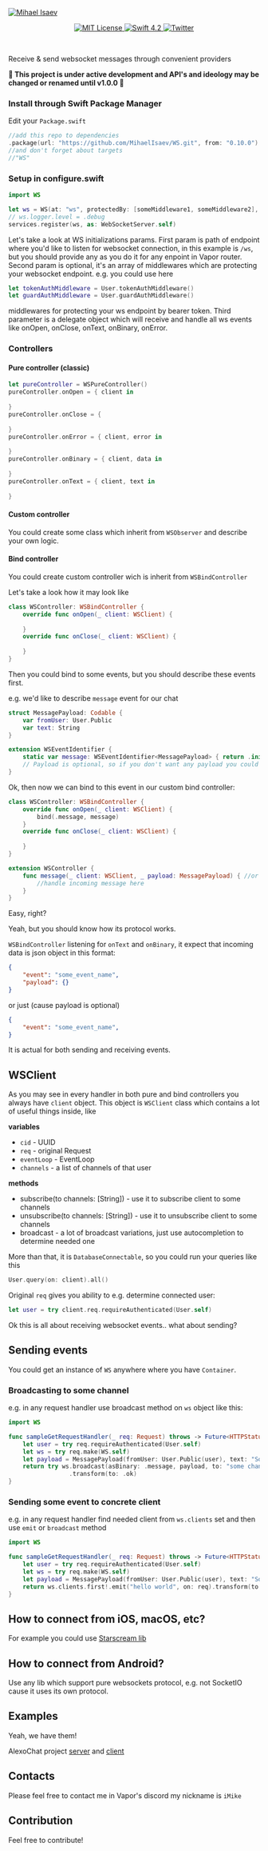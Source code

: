 [![Mihael Isaev](https://user-images.githubusercontent.com/1272610/50386554-68238c80-0702-11e9-88ad-965ebfd75812.png)](http://mihaelisaev.com)

<p align="center">
    <a href="LICENSE">
        <img src="https://img.shields.io/badge/license-MIT-brightgreen.svg" alt="MIT License">
    </a>
    <a href="https://swift.org">
        <img src="https://img.shields.io/badge/swift-4.2-brightgreen.svg" alt="Swift 4.2">
    </a>
    <a href="https://twitter.com/VaporRussia">
        <img src="https://img.shields.io/badge/twitter-VaporRussia-5AA9E7.svg" alt="Twitter">
    </a>
</p>
<br>

Receive & send websocket messages through convenient providers

**🚧 This project is under active development and API's and ideology may be changed or renamed until v1.0.0 🚧**

### Install through Swift Package Manager

Edit your `Package.swift`

```swift
//add this repo to dependencies
.package(url: "https://github.com/MihaelIsaev/WS.git", from: "0.10.0")
//and don't forget about targets
//"WS"
```

### Setup in configure.swift

```swift
import WS

let ws = WS(at: "ws", protectedBy: [someMiddleware1, someMiddleware2], delegate: SOME_CONTROLLER)
// ws.logger.level = .debug
services.register(ws, as: WebSocketServer.self)
```
Let's take a look at WS initializations params.
First param is path of endpoint where you'd like to listen for websocket connection, in this example is `/ws`, but you should provide any as you do it for any enpoint in Vapor router.
Second param is optional, it's an array of middlewares which are protecting your websocket endpoint. e.g. you could use here 
```swift
let tokenAuthMiddleware = User.tokenAuthMiddleware()
let guardAuthMiddleware = User.guardAuthMiddleware()
```
middlewares for protecting your ws endpoint by bearer token.
Third parameter is a delegate object which will receive and handle all ws events like onOpen, onClose, onText, onBinary, onError.

### Controllers

#### Pure controller (classic)

```swift
let pureController = WSPureController()
pureController.onOpen = { client in
    
}
pureController.onClose = {
    
}
pureController.onError = { client, error in
    
}
pureController.onBinary = { client, data in
    
}
pureController.onText = { client, text in
    
}
```

#### Custom controller

You could create some class which inherit from `WSObserver` and describe your own logic.

#### Bind controller

You could create custom controller wich is inherit from `WSBindController`

Let's take a look how it may look like
```swift
class WSController: WSBindController {
    override func onOpen(_ client: WSClient) {
        
    }
    override func onClose(_ client: WSClient) {
        
    }
}
```
Then you could bind to some events, but you should describe these events first.

e.g. we'd like to describe `message` event for our chat
```swift
struct MessagePayload: Codable {
    var fromUser: User.Public
    var text: String
}

extension WSEventIdentifier {
    static var message: WSEventIdentifier<MessagePayload> { return .init("message") }
    // Payload is optional, so if you don't want any payload you could provide `NoPayload` as a paylaod class.
}
```
Ok, then now we can bind to this event in our custom bind controller:
```swift
class WSController: WSBindController {
    override func onOpen(_ client: WSClient) {
        bind(.message, message)
    }
    override func onClose(_ client: WSClient) {
        
    }
}

extension WSController {
    func message(_ client: WSClient, _ payload: MessagePayload) { //or without payload if it's not needed!
        //handle incoming message here
    }
}
```
Easy, right?

Yeah, but you should know how its protocol works.

`WSBindController` listening for `onText` and `onBinary`, it expect that incoming data is json object in this format:
```json
{
    "event": "some_event_name",
    "payload": {}
}
```
or just (cause payload is optional)
```json
{
    "event": "some_event_name",
}
```
It is actual for both sending and receiving events.

## WSClient

As you may see in every handler in both pure and bind controllers you always have `client` object. This object is `WSClient` class which contains a lot of useful things inside, like

**variables**
- `cid` - UUID
- `req` - original Request
- `eventLoop` - EventLoop
- `channels` - a list of channels of that user

**methods**
- subscribe(to channels: [String]) - use it to subscribe client to some channels
- unsubscribe(to channels: [String]) - use it to unsubscribe client to some channels
- broadcast - a lot of broadcast variations, just use autocompletion to determine needed one

More than that, it is `DatabaseConnectable`, so you could run your queries like this
```swift
User.query(on: client).all()
```

Original `req` gives you ability to e.g. determine connected user:
```swift
let user = try client.req.requireAuthenticated(User.self)
```

Ok this is all about receiving websocket events.. what about sending?

## Sending events

You could get an instance of `WS` anywhere where you have `Container`.

### Broadcasting to some channel
e.g. in any request handler use broadcast method on `ws` object like this:
```swift
import WS

func sampleGetRequestHandler(_ req: Request) throws -> Future<HTTPStatus> {
    let user = try req.requireAuthenticated(User.self)
    let ws = try req.make(WS.self)
    let payload = MessagePayload(fromUser: User.Public(user), text: "Some text")
    return try ws.broadcast(asBinary: .message, payload, to: "some channel", on: req)
                 .transform(to: .ok)
}
```

### Sending some event to concrete client
e.g. in any request handler find needed client from `ws.clients` set and then use `emit` or `broadcast` method
```swift
import WS

func sampleGetRequestHandler(_ req: Request) throws -> Future<HTTPStatus> {
    let user = try req.requireAuthenticated(User.self)
    let ws = try req.make(WS.self)
    let payload = MessagePayload(fromUser: User.Public(user), text: "Some text")
    return ws.clients.first!.emit("hello world", on: req).transform(to: .ok) //do not use force unwraiing in production!
}
```

## How to connect from iOS, macOS, etc?

For example you could use [Starscream lib](https://github.com/daltoniam/Starscream)

## How to connect from Android?

Use any lib which support pure websockets protocol, e.g. not SocketIO cause it uses its own protocol.

## Examples

Yeah, we have them!

AlexoChat project [server](https://github.com/MihaelIsaev/AlexoChat) and [client](https://github.com/emvakar/Chat_client)

## Contacts

Please feel free to contact me in Vapor's discord my nickname is `iMike`

## Contribution

Feel free to contribute!
